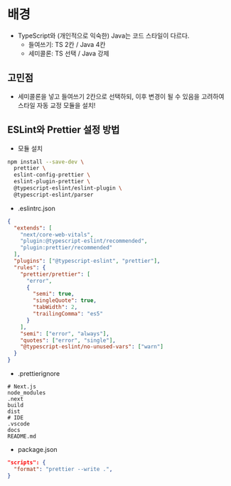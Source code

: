 # 배경
- TypeScript와 (개인적으로 익숙한) Java는 코드 스타일이 다르다.
    - 들여쓰기: TS 2칸 / Java 4칸
    - 세미콜론: TS 선택 / Java 강제

## 고민점
- 세미콜론을 넣고 들여쓰기 2칸으로 선택하되, 이후 변경이 될 수 있음을 고려하여 스타일 자동 교정 모듈을 설치!

## ESLint와 Prettier 설정 방법
- 모듈 설치
```bash
npm install --save-dev \
  prettier \
  eslint-config-prettier \
  eslint-plugin-prettier \
  @typescript-eslint/eslint-plugin \
  @typescript-eslint/parser
```
- .eslintrc.json
```json
{
  "extends": [
    "next/core-web-vitals",
    "plugin:@typescript-eslint/recommended",
    "plugin:prettier/recommended"
  ],
  "plugins": ["@typescript-eslint", "prettier"],
  "rules": {
    "prettier/prettier": [
      "error",
      {
        "semi": true,
        "singleQuote": true,
        "tabWidth": 2,
        "trailingComma": "es5"
      }
    ],
    "semi": ["error", "always"],
    "quotes": ["error", "single"],
    "@typescript-eslint/no-unused-vars": ["warn"]
  }
}
```
- .prettierignore
```
# Next.js
node_modules
.next
build
dist
# IDE
.vscode
docs
README.md
```
- package.json
```json
"scripts": {
  "format": "prettier --write .",
}
```

